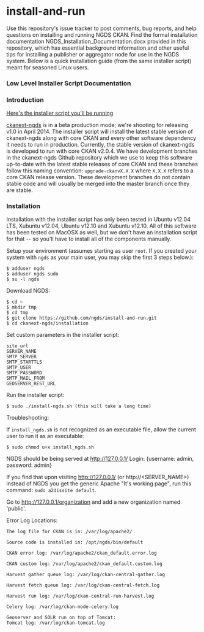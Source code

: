 install-and-run
===============

Use this repository's issue tracker to post comments, bug reports, and help questions on installing and running NGDS CKAN. Find the formal installation documentation NGDS_Installation_Documentation.docx provided in this repository, which has essential background information and other useful tips for installing a publisher or aggregator node for use in the NGDS system. Below is a quick installation guide (from the same installer script) meant for seasoned Linux users.

### Low Level Installer Script Documentation

### Introduction


[Here's the installer script you'll be running](https://github.com/ngds/install-and-run/blob/master/installation/install-ngds.sh)

[ckanext-ngds](https://github.com/ngds/ckanext-ngds) is in a beta production mode; we're shooting for releasing v1.0 in April 2014.  The installer script will install the latest stable version of ckanext-ngds along with core CKAN and every other software dependency it needs to run in production.  Currently, the stable version of ckanext-ngds is developed to run with core CKAN v2.0.4.  We have development branches in the ckanext-ngds Github repository which we use to keep this software up-to-date with the latest stable releases of core CKAN and these branches follow this naming convention:
`upgrade-ckanvX.X.X` where `X.X.X` refers to a core CKAN release version.  These development branches do not contain stable code and will usually be merged into the master branch once they are stable.

### Installation

Installation with the installer script has only been tested in Ubuntu v12.04 LTS, Xubuntu v12.04, Ubuntu v12.10 and Xubuntu v12.10.  All of this software has been tested on MacOSX as well, but we don't have an installation script for that -- so you'll have to install all of the components manually.  

Setup your environment (assumes starting as user `root`. If you created your system with `ngds` as your main user, you may skip the first 3 steps below.):

    $ adduser ngds
    $ adduser ngds sudo
    $ su -l ngds

Download NGDS:

    $ cd ~
    $ mkdir tmp
    $ cd tmp
    $ git clone https://github.com/ngds/install-and-run.git
    $ cd ckanext-ngds/installation

Set custom parameters in the installer script:

    site_url
    SERVER_NAME
    SMTP_SERVER
    SMTP_STARTTLS
    SMTP_USER
    SMTP_PASSWORD
    SMTP_MAIL_FROM
    GEOSERVER_REST_URL

Run the installer script:

    $ sudo ./install-ngds.sh (this will take a long time)

Troubleshooting:

If `install_ngds.sh` is not recognized as an executable file, allow the current user to run it as an executable:

    $ sudo chmod u+x install_ngds.sh

NGDS should be being served at http://127.0.0.1/
Login: {username: admin, password: admin}

If you find that upon visiting http://127.0.0.1/ (or http://<SERVER_NAME>) instead of NGDS you get the generic Apache "It's working page", run this command: `sudo a2dissite default`.

Go to http://127.0.0.1/organization and add a new organization named 'public'.

Error Log Locations:

    The log file for CKAN is in: /var/log/apache2/

    Source code is installed in: /opt/ngds/bin/default

    CKAN error log: /var/log/apache2/ckan_default.error.log
    
    CKAN custom log: /var/log/apache2/ckan_default.custom.log
    
    Harvest gather queue log: /var/log/ckan-central-gather.log
    
    Harvest fetch queue log: /var/log/ckan-central-fetch.log
    
    Harvest run log: /var/log/ckan-central-run-harvest.log
    
    Celery log: /var/log/ckan-node-celery.log

    Geoserver and SOLR run on top of Tomcat:
    Tomcat log: /var/log/ckan-tomcat.log

